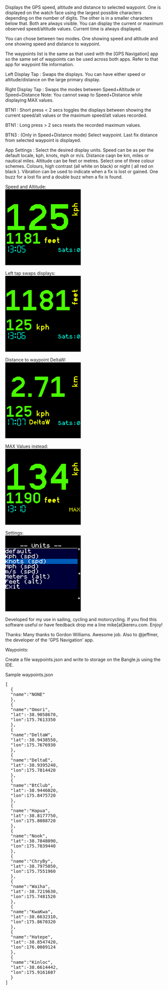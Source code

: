 Displays the GPS speed, altitude and distance to selected waypoint. One is displayed on the watch face using the largest possible characters depending on the number of digits. The other is in a smaller characters below that. Both are always visible. You can display the current or maximum observed speed/altitude values. Current time is always displayed. 

You can chose between two modes. One showing speed and altitude and one showing speed and distance to waypoint. 

The waypoints list is the same as that used with the [GPS Navigation] app so the same set of waypoints can be used across both apps. Refer to that app for waypoint file information.

Left Display Tap : Swaps the displays. You can have either speed or altitude/distance on the large primary display.

Right Display Tap : Swaps the modes between Speed+Altitude or Speed+Distance Note: You cannot swap to Speed+Distance while displaying MAX values.

BTN1 : Short press < 2 secs toggles the displays between showing the current speed/alt values or the maximum speed/alt values recorded.

BTN1 : Long press > 2 secs resets the recorded maximum values.

BTN3 : (Only in Speed+Distance mode) Select waypoint. Last fix distance from selected waypoint is displayed.

App Settings : Select the desired display units. Speed can be as per the default locale, kph, knots, mph or m/s. Distance caqn be km, miles or nautical miles. Altitude can be feet or metres. Select one of three colour schemes. Colours, high contrast (all white on black) or night ( all red on black ). Vibration can be used to indicate when a fix is lost or gained. One buzz for a lost fix and a double buzz when a fix is found.

Speed and Altitude:<br>
![](screen1.png)<p>
Left tap swaps displays:<br>
![](screen2.png)<p>
Distance to waypoint DeltaW:<br>
![](screen5.png)<p>
MAX Values instead:<br>
![](screen3.png)<p>
Settings:<br>
![](screen4.png)<p>

Developed for my use in sailing, cycling and motorcycling. If you find this software useful or have feedback drop me a line mike[at]kereru.com. Enjoy!

Thanks:
Many thanks to Gordon Williams. Awesome job.
Also to @jeffmer, the developer of the 'GPS Navigation' app. 

Waypoints:

Create a file waypoints.json and write to storage on the Bangle.js using the IDE.

Sample waypoints.json

<pre>
[
  {
  "name":"NONE"
  },
  {
  "name":"Omori",
  "lat":-38.9058670,
  "lon":175.7613350
  },
  {
  "name":"DeltaW",
  "lat":-38.9438550,
  "lon":175.7676930
  },
  {
  "name":"DeltaE",
  "lat":-38.9395240,
  "lon":175.7814420
  },
  {
  "name":"BtClub",
  "lat":-38.9446020,
  "lon":175.8475720
  },
  {
  "name":"Hapua",
  "lat":-38.8177750,
  "lon":175.8088720
  },
  {
  "name":"Nook",
  "lat":-38.7848090,
  "lon":175.7839440
  },
  {
  "name":"ChryBy",
  "lat":-38.7975050,
  "lon":175.7551960
  },
  {
  "name":"Waiha",
  "lat":-38.7219630,
  "lon":175.7481520
  },
  {
  "name":"KwaKwa",
  "lat":-38.6632310,
  "lon":175.8670320
  },
  {
  "name":"Hatepe",
  "lat":-38.8547420,
  "lon":176.0089124
  },
  {
  "name":"Kinloc",
  "lat":-38.6614442,
  "lon":175.9161607
  }
]
</pre>
